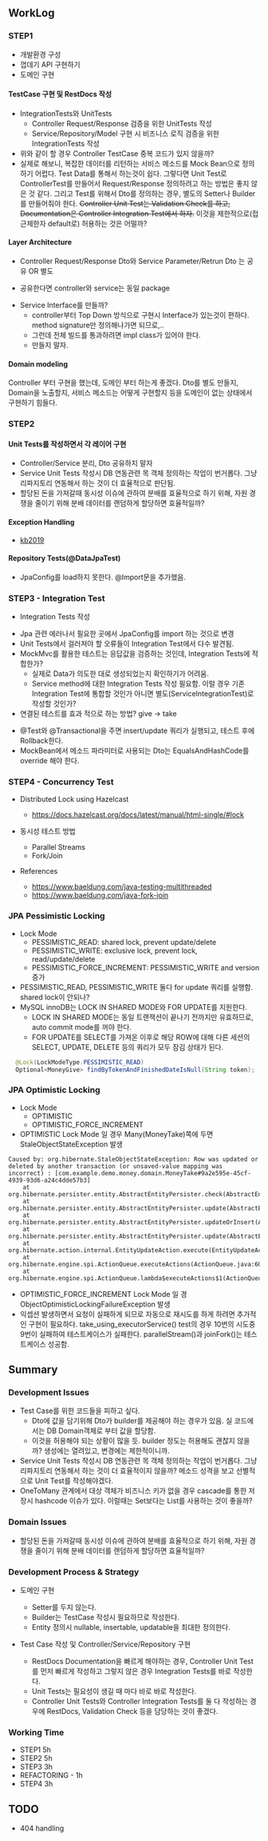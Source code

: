 ## WorkLog

### STEP1
* 개발환경 구성
* 껍데기 API 구현하기
* 도메인 구현

#### TestCase 구현 및 RestDocs 작성
* IntegrationTests와 UnitTests
  - Controller Request/Response 검증을 위한 UnitTests 작성
  - Service/Repository/Model 구현 시 비즈니스 로직 검증을 위한 IntegrationTests 작성  
* 위와 같이 할 경우 Controller TestCase 중복 코드가 있지 않을까?
* 실제로 해보니, 복잡한 데이터를 리턴하는 서비스 메소드를 Mock Bean으로 정의하기 어렵다. Test Data를 통해서 하는것이 쉽다. 그렇다면 Unit Test로 ControllerTest를 만들어서 Request/Response 정의하려고 하는 방법은 좋지 않은 것 같다. 
그리고 Test를 위해서 Dto를 정의하는 경우, 별도의 Setter나 Builder를 만들어줘야 한다. <s>Controller Unit Test는 Validation Check를 하고, Documentation은 Controller Integration Test에서 하자.</s> 이것을 제한적으로(접근제한자 default로) 허용하는 것은 어떨까?

#### Layer Architecture
* Controller Request/Response Dto와 Service Parameter/Retrun Dto 는 공유 OR 별도
 - 공유한다면 controller와 service는 동일 package 
* Service Interface를 만들까?
  - controller부터 Top Down 방식으로 구현시 Interface가 있는것이 편하다. method signature만 정의해나가면 되므로,..
  - 그런데 전체 빌드를 통과하려면 impl class가 있어야 한다.
  - 만들지 말자.
 
#### Domain modeling
Controller 부터 구현을 했는데, 도메인 부터 하는게 좋겠다. Dto를 별도 만들지, Domain을 노출할지, 서비스 메소드는 어떻게 구현할지 등을 도메인이 없는 상태에서 구현하기 힘들다.
 
### STEP2
#### Unit Tests를 작성하면서 각 레이어 구현
* Controller/Service 분리, Dto 공유하지 말자
* Service Unit Tests 작성시 DB 연동관련 목 객체 정의하는 작업이 번거롭다. 그냥 리파지토리 연동해서 하는 것이 더 효율적으로 판단됨.
* 할당된 돈을 가져갈때 동시성 이슈에 관하여 분배를 효율적으로 하기 위해, 자원 경쟁을 줄이기 위해 분배 데이터를 랜덤하게 할당하면 효율적일까?
 
#### Exception Handling
* [kb2019](https://github.com/jhkim105/kb2019/tree/master/src/main/java/com/example/demo/exception) 
 
#### Repository Tests(@DataJpaTest)
* JpaConfig를 load하지 못한다. @Import문을 추가했음. 
 
### STEP3 - Integration Test
* Integration Tests 작성
 - Jpa 관련 에러나서 필요한 곳에서 JpaConfig를 import 하는 것으로 변경
 - Unit Tests에서 걸러져야 할 오류들이 Integration Test에서 다수 발견됨.
 - MockMvc를 활용한 테스트는 응답값을 검증하는 것인데, Integration Tests에 적합한가?
   - 실제로 Data가 의도한 대로 생성되었는지 확인하기가 어려움.
   - Service method에 대한 Integration Tests 작성 필요함. 이럴 경우 기존 Integration Test에 통합할 것인가 아니면 별도(ServiceIntegrationTest)로 작성할 것인가? 
 - 연결된 테스트를 효과 적으로 하는 방법? give -> take
* @Test와 @Transactional을 주면 insert/update 쿼리가 실행되고, 테스트 후에 Rollback한다.
* MockBean에서 메소드 파라미터로 사용되는 Dto는 EqualsAndHashCode를 override 해야 한다.

### STEP4 - Concurrency Test
* Distributed Lock using Hazelcast
  - https://docs.hazelcast.org/docs/latest/manual/html-single/#lock 
  
* 동시성 테스트 방법
  - Parallel Streams
  - Fork/Join

* References
  - https://www.baeldung.com/java-testing-multithreaded
  - https://www.baeldung.com/java-fork-join
 
 
### JPA Pessimistic Locking
* Lock Mode
  - PESSIMISTIC_READ: shared lock, prevent update/delete
  - PESSIMISTIC_WRITE: exclusive lock,  prevent lock, read/update/delete
  - PESSIMISTIC_FORCE_INCREMENT: PESSIMISTIC_WRITE and version 증가
* PESSIMISTIC_READ, PESSIMISTIC_WRITE 둘다 for update 쿼리를 실행함. shared lock이 안되나? 
* MySQL innoDB는 LOCK IN SHARED MODE와 FOR UPDATE를 지원한다. 
  - LOCK IN SHARED MODE는 동일 트랜잭션이 끝나기 전까지만 유효하므로, auto commit mode를 꺼야 한다.
  - FOR UPDATE를 SELECT를 가져온 이후로 해당 ROW에 대해 다른 세션의 SELECT, UPDATE, DELETE 등의 쿼리가 모두 잠김 상태가 된다. 
 
```java
  @Lock(LockModeType.PESSIMISTIC_READ)
  Optional<MoneyGive> findByTokenAndFinishedDateIsNull(String token);
```

### JPA Optimistic Locking
* Lock Mode
  - OPTIMISTIC
  - OPTIMISTIC_FORCE_INCREMENT
* OPTIMISTIC Lock Mode 일 경우 Many(MoneyTake)쪽에 두면 StaleObjectStateException 발생
```
Caused by: org.hibernate.StaleObjectStateException: Row was updated or deleted by another transaction (or unsaved-value mapping was incorrect) : [com.example.demo.money.domain.MoneyTake#9a2e595e-45cf-4939-93d6-a24c4dde57b3]
	at org.hibernate.persister.entity.AbstractEntityPersister.check(AbstractEntityPersister.java:2610)
	at org.hibernate.persister.entity.AbstractEntityPersister.update(AbstractEntityPersister.java:3454)
	at org.hibernate.persister.entity.AbstractEntityPersister.updateOrInsert(AbstractEntityPersister.java:3317)
	at org.hibernate.persister.entity.AbstractEntityPersister.update(AbstractEntityPersister.java:3731)
	at org.hibernate.action.internal.EntityUpdateAction.execute(EntityUpdateAction.java:201)
	at org.hibernate.engine.spi.ActionQueue.executeActions(ActionQueue.java:604)
	at org.hibernate.engine.spi.ActionQueue.lambda$executeActions$1(ActionQueue.java:478)

```
* OPTIMISTIC_FORCE_INCREMENT Lock Mode 일 경 ObjectOptimisticLockingFailureException 발생
* 익셉션 발생하면서 요청이 실패하게 되므로 자동으로 재시도를 하게 하려면 추가적인 구현이 필요하다. take_using_executorService() test의 경우 10번의 시도중 9번이 실패하여 테스트케이스가 실패한다. parallelStream()과 joinFork()는 테스트케이스 성공함.
 
 
## Summary
### Development Issues
* Test Case를 위한 코드들을 피하고 싶다. 
  - Dto에 값을 담기위해 Dto가 builder를 제공해야 하는 경우가 있음. 실 코드에서는 DB Domain객체로 부터 값을 할당함.
  - 이것을 허용해야 되는 상황이 많을 듯. builder 정도는 허용해도 괜찮지 않을까? 생성에는 열려있고, 변경에는 제한적이니까. 
* Service Unit Tests 작성시 DB 연동관련 목 객체 정의하는 작업이 번거롭다. 그냥 리파지토리 연동해서 하는 것이 더 효율적이지 않을까? 메소드 성격을 보고 선별적으로 Unit Test를 작성해야겠다.
* OneToMany 관계에서 대상 객체가 비즈니스 키가 없을 경우 cascade를 통한 저장시 hashcode 이슈가 있다. 이럴때는 Set보다는 List를 사용하는 것이 좋을까?



### Domain Issues
* 할당된 돈을 가져갈때 동시성 이슈에 관하여 분배를 효율적으로 하기 위해, 자원 경쟁을 줄이기 위해 분배 데이터를 랜덤하게 할당하면 효율적일까?


### Development Process & Strategy
* 도메인 구현
  - Setter를 두지 않는다.
  - Builder는 TestCase 작성시 필요하므로 작성한다.
  - Entity 정의시 nullable, insertable, updatable을 최대한 정의한다.
  
* Test Case 작성 및 Controller/Service/Repository 구현
  - RestDocs Documentation을 빠르게 해야하는 경우, Controller Unit Test를 먼저 빠르게 작성하고 그렇지 않은 경우 Integration Tests를 바로 작성한다.
  - Unit Tests는 필요성이 생길 때 마다 바로 바로 작성한다.
  - Controller Unit Tests와 Controller Integration Tests를 둘 다 작성하는 경우에 RestDocs, Validation Check 등을 담당하는 것이 좋겠다.
    
### Working Time
* STEP1 5h
* STEP2 5h
* STEP3 3h
* REFACTORING - 1h
* STEP4 3h 
 
## TODO
* 404 handling
 
 







